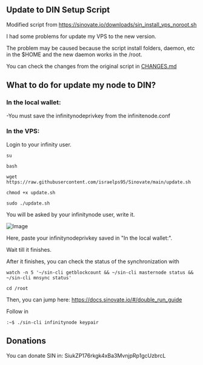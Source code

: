 ## Update to DIN Setup Script

Modified script from https://sinovate.io/downloads/sin_install_vps_noroot.sh

I had some problems for update my VPS to the new version.

The problem may be caused because the script install folders, daemon, etc in the $HOME and the new daemon works in the /root.

You can check the changes from the original script in [CHANGES.md](https://github.com/israelps95/Sinovate/blob/main/CHANGES.md)

## What to do for update my node to DIN?

### In the local wallet:
-You must save the infinitynodeprivkey from the infinitenode.conf

### In the VPS:
Login to your infinity user.

```
su
```
```
bash
```
```
wget https://raw.githubusercontent.com/israelps95/Sinovate/main/update.sh
```
```
chmod +x update.sh
```
```
sudo ./update.sh
``` 

You will be asked by your infinitynode user, write it.

![Image](https://github.com/israelps95/Sinovate/blob/main/img_11.jpg)

Here, paste your infinitynodeprivkey saved in "In the local wallet:".

Wait till it finishes.

After it finishes, you can check the status of the synchronization with
```
watch -n 5 '~/sin-cli getblockcount && ~/sin-cli masternode status && ~/sin-cli mnsync status'
```
```
cd /root
```
Then, you can jump here: https://docs.sinovate.io/#/double_run_guide

Follow in 
```
:~$ ./sin-cli infinitynode keypair
```


## Donations
You can donate SIN in: SiukZP176rkgk4xBa3MvnjpRp1gcUzbrcL
